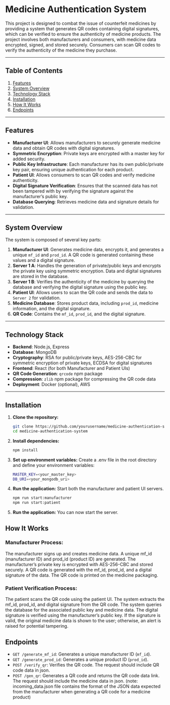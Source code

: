 # Medicine Authentication System

This project is designed to combat the issue of counterfeit medicines by providing a system that generates QR codes containing digital signatures, which can be verified to ensure the authenticity of medicine products. The project involves both manufacturers and consumers, with medicine data encrypted, signed, and stored securely. Consumers can scan QR codes to verify the authenticity of the medicine they purchase.

---

## Table of Contents

1. [Features](#features)
2. [System Overview](#system-overview)
3. [Technology Stack](#technology-stack)
4. [Installation](#installation)
5. [How It Works](#how-it-works)
6. [Endpoints](#endpoints)




---

## Features

- **Manufacturer UI**: Allows manufacturers to securely generate medicine data and obtain QR codes with digital signatures.
- **Symmetric Encryption**: Private keys are encrypted with a master key for added security.
- **Public Key Infrastructure**: Each manufacturer has its own public/private key pair, ensuring unique authentication for each product.
- **Patient UI**: Allows consumers to scan QR codes and verify medicine authenticity.
- **Digital Signature Verification**: Ensures that the scanned data has not been tampered with by verifying the signature against the manufacturer’s public key.
- **Database Querying**: Retrieves medicine data and signature details for validation.

---

## System Overview

The system is composed of several key parts:

1. **Manufacturer UI**: Generates medicine data, encrypts it, and generates a unique `mf_id` and `prod_id`. A QR code is generated containing these values and a digital signature.
2. **Server 1 A**: Handles the generation of private/public keys and encrypts the private key using symmetric encryption. Data and digital signatures are stored in the database.
3. **Server 1 B**: Verifies the authenticity of the medicine by querying the database and verifying the digital signature using the public key.
4. **Patient UI**: Allows users to scan the QR code and sends the data to `Server 2` for validation.
5. **Medicine Database**: Stores product data, including `prod_id`, medicine information, and the digital signature.
6. **QR Code**: Contains the `mf_id`, `prod_id`, and the digital signature.

---

## Technology Stack

- **Backend**: Node.js, Express
- **Database**: MongoDB
- **Cryptography**: RSA for public/private keys, AES-256-CBC for symmetric encryption of private keys, ECDSA for digital signatures
- **Frontend**: React (for both Manufacturer and Patient UIs)
- **QR Code Generation**: `qrcode` npm package
- **Compression**: `zlib` npm package for compressing the QR code data
- **Deployment**: Docker (optional), AWS

---

## Installation

1. **Clone the repository:**
   ```bash
   git clone https://github.com/yourusername/medicine-authentication-system.git
   cd medicine-authentication-system
2. **Install dependencies:**
   ```bash
   npm install
3. **Set up environment variables:**
    Create a .env file in the root directory and define your environment variables:   
   ```bash
   MASTER_KEY=<your_master_key>
   DB_URI=<your_mongodb_uri>
4. **Run the application:**
    Start both the manufacturer and patient UI servers.   
   ```bash
   npm run start:manufacturer
   npm run start:patient
5. **Run the application:**
    You can now start the server.

## How It Works
### Manufacturer Process:

The manufacturer signs up and creates medicine data.
A unique mf_id (manufacturer ID) and prod_id (product ID) are generated.
The manufacturer’s private key is encrypted with AES-256-CBC and stored securely.
A QR code is generated with the mf_id, prod_id, and a digital signature of the data.
The QR code is printed on the medicine packaging.
### Patient Verification Process:

The patient scans the QR code using the patient UI.
The system extracts the mf_id, prod_id, and digital signature from the QR code.
The system queries the database for the associated public key and medicine data.
The digital signature is verified using the manufacturer’s public key.
If the signature is valid, the original medicine data is shown to the user; otherwise, an alert is raised for potential tampering.

## Endpoints

- `GET /generate_mf_id`: Generates a unique manufacturer ID (`mf_id`).
- `GET /generate_prod_id`: Generates a unique product ID (`prod_id`).
- `POST /verify_qr`: Verifies the QR code. The request should include QR code data in json.
- `POST /gen_qr`: Generates a QR code and returns the QR code data link. The request should include the medicine data in json.
(note: incoming_data.json file contains the format of the JSON data expected from the manufacturer when generating a QR code for a medicine product)







